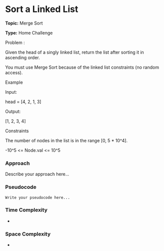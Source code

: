 # Sort a Linked List
**Topic:** Merge Sort

**Type:** Home Challenge

Problem :

Given the head of a singly linked list, return the list after sorting it in ascending order. 

 You must use Merge Sort because of the linked list constraints (no random access). 


 Example 

Input: 

head = [4, 2, 1, 3] 
  

Output: 

[1, 2, 3, 4] 
  

 

Constraints 

The number of nodes in the list is in the range [0, 5 * 10^4]. 

-10^5 <= Node.val <= 10^5 

 
### Approach
Describe your approach here...

### Pseudocode
```
Write your pseudocode here...
```

### Time Complexity
- 

### Space Complexity
- 
